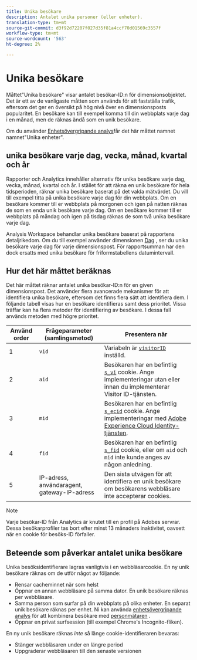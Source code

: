 ```yaml
---
title: Unika besökare
description: Antalet unika personer (eller enheter).
translation-type: tm+mt
source-git-commit: d3f92d72207f027d35f81a4ccf70d01569c3557f
workflow-type: tm+mt
source-wordcount: '563'
ht-degree: 2%

---
```



# Unika besökare

Måttet&quot;Unika besökare&quot; visar antalet besökar-ID:n för dimensionsobjektet. Det är ett av de vanligaste måtten som används för att fastställa trafik, eftersom det ger en översikt på hög nivå över en dimensionsposts popularitet. En besökare kan till exempel komma till din webbplats varje dag i en månad, men de räknas ändå som en unik besökare.

Om du använder [Enhetsövergripande analys](../cda/overview.md)får det här måttet namnet namnet&quot;Unika enheter&quot;.

## unika besökare varje dag, vecka, månad, kvartal och år

Rapporter och Analytics innehåller alternativ för unika besökare varje dag, vecka, månad, kvartal och år. I stället för att räkna en unik besökare för hela tidsperioden, räknar unika besökare baserat på det valda mätvärdet. Du vill till exempel titta på unika besökare varje dag för din webbplats. Om en besökare kommer till er webbplats på morgonen och igen på natten räknas de som en enda unik besökare varje dag. Om en besökare kommer till er webbplats på måndag och igen på tisdag räknas de som två unika besökare varje dag.

Analysis Workspace behandlar unika besökare baserat på rapportens detaljrikedom. Om du till exempel använder dimensionen [Dag](../dimensions/day.md) , ser du unika besökare varje dag för varje dimensionspost. För rapportsumman har den dock ersatts med unika besökare för friformstabellens datumintervall.

## Hur det här måttet beräknas

Det här måttet räknar antalet unika besökar-ID:n för en given dimensionspost. Det använder flera avancerade mekanismer för att identifiera unika besökare, eftersom det finns flera sätt att identifiera dem. I följande tabell visas hur en besökare identifieras samt dess prioritet. Vissa träffar kan ha flera metoder för identifiering av besökare. I dessa fall används metoden med högre prioritet.

| Använd order | Frågeparameter (samlingsmetod) | Presentera när |
| --- | --- | --- |
| 1 | `vid` | Variabeln är [`visitorID`](/help/implement/vars/config-vars/visitorid.md) inställd. |
| 2 | `aid` | Besökaren har en befintlig [`s_vi`](https://docs.adobe.com/content/help/en/core-services/interface/ec-cookies/cookies-analytics.html) cookie. Ange implementeringar utan eller innan du implementerar Visitor ID-tjänsten. |
| 3 | `mid` | Besökaren har en befintlig [`s_ecid`](https://docs.adobe.com/content/help/en/core-services/interface/ec-cookies/cookies-analytics.html) cookie. Ange implementeringar med [Adobe Experience Cloud Identity-tjänsten](https://docs.adobe.com/content/help/sv-SE/id-service/using/home.html). |
| 4 | `fid` | Besökaren har en befintlig [`s_fid`](https://docs.adobe.com/content/help/en/core-services/interface/ec-cookies/cookies-analytics.html) cookie, eller om `aid` och `mid` inte kunde anges av någon anledning. |
| 5 | IP-adress, användaragent, gateway-IP-adress | Den sista utvägen för att identifiera en unik besökare om besökarens webbläsare inte accepterar cookies. |

>[!NOTE]
>
>Varje besökar-ID från Analytics är knutet till en profil på Adobes servrar. Dessa besökarprofiler tas bort efter minst 13 månaders inaktivitet, oavsett när en cookie för besöks-ID förfaller.

## Beteende som påverkar antalet unika besökare

Unika besöksidentifierare lagras vanligtvis i en webbläsarcookie. En ny unik besökare räknas om de utför något av följande:

* Rensar cacheminnet när som helst
* Öppnar en annan webbläsare på samma dator. En unik besökare räknas per webbläsare.
* Samma person som surfar på din webbplats på olika enheter. En separat unik besökare räknas per enhet. Ni kan använda [enhetsövergripande analys](../cda/overview.md) för att kombinera besökare med [personmätaren](people.md) .
* Öppnar en privat surfsession (till exempel Chrome&#39;s Incognito-fliken).

En ny unik besökare räknas *inte* så länge cookie-identifieraren bevaras:

* Stänger webbläsaren under en längre period
* Uppgraderar webbläsaren till den senaste versionen
